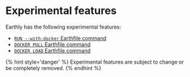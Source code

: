 # Experimental features

Earthly has the following experimental features:

* [`RUN --with-docker` Earthfile command](../earthfile/earthfile.md#with-docker-experimental)
* [`DOCKER PULL` Earthfile command](../earthfile/earthfile.md#docker-pull-experimental)
* [`DOCKER LOAD` Earthfile command](../earthfile/earthfile.md#docker-load-experimental)

{% hint style='danger' %}
Experimental features are subject to change or be completely removed.
{% endhint %}
